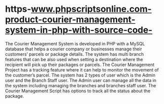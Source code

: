 # https-www.phpscriptsonline.com-product-courier-management-system-in-php-with-source-code-
The Courier Management System is developed in PHP with a MySQL database that helps a courier company or businesses manage their customers’ parcels or package details. The system has multi branch features that can be also used when setting a destination where the recipient will pick up their packages or parcels. The Courier Management Project has a tracking feature where it can help to monitor the movement of the customer’s parcel. The system has 2 types of user which is the Admin user and the Branch Staff user. The Admin user can manage all the data in the system including managing the branches and branches staff user. The Courier Management Script has options to track all the status about the package.
